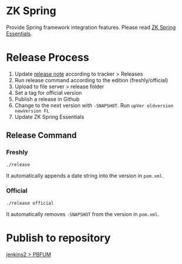# ZK Spring
Provide Spring framework integration features. Please read [ZK Spring Essentials](http://books.zkoss.org/wiki/ZK_Spring_Essentials).

# Release Process

1. Update [release note](zkdoc/release-note) according to tracker > Releases
2. Run release command according to the edition (freshly/official)
3. Upload to file server > release folder
4. Set a tag for official version
5. Publish a release in Github
6. Change to the next version with `-SNAPSHOT`. Run `upVer oldversion newVersion FL`
7. Update ZK Spring Essentials

## Release Command
### Freshly
`./release`

It automatically appends a date string into the version in `pom.xml`.

### Official
`./release official`

It automatically removes `-SNAPSHOT` from the version in `pom.xml`.


# Publish to repository
[jenkins2 > PBFUM](http://jenkins2/view/Maven_update/job/PBFUM/)